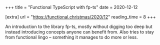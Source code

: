 +++
title = "Functional TypeScript with fp-ts"
date = 2020-12-12

[extra]
url = "https://functional.christmas/2020/12"
reading_time = 8
+++

An introduction to the library fp-ts, mostly without digging too deep but instead introducing concepts anyone can benefit from. Also tries to stay from functional lingo – something it manages to do more or less.

